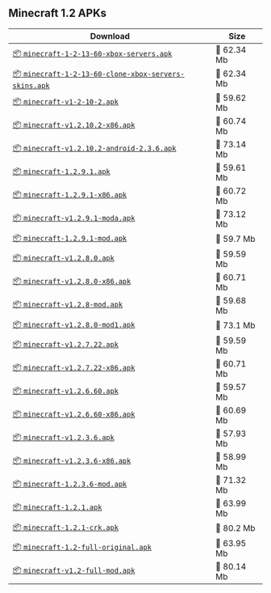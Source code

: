 ## Minecraft 1.2 APKs
| Download | Size |
|----------|------|
| [:package: `minecraft-1-2-13-60-xbox-servers.apk`](https://modscraft.net/en/downloads/5811) | :floppy_disk: 62.34 Mb 
| [:package: `minecraft-1-2-13-60-clone-xbox-servers-skins.apk`](https://modscraft.net/en/downloads/5812) | :floppy_disk: 62.34 Mb 
| [:package: `minecraft-v1-2-10-2.apk`](https://modscraft.net/en/downloads/3513) | :floppy_disk: 59.62 Mb 
| [:package: `minecraft-v1.2.10.2-x86.apk`](https://modscraft.net/en/downloads/2311) | :floppy_disk: 60.74 Mb 
| [:package: `minecraft-v1.2.10.2-android-2.3.6.apk`](https://modscraft.net/en/downloads/2309) | :floppy_disk: 73.14 Mb 
| [:package: `minecraft-1.2.9.1.apk`](https://modscraft.net/en/downloads/2284) | :floppy_disk: 59.61 Mb 
| [:package: `minecraft-1.2.9.1-x86.apk`](https://modscraft.net/en/downloads/2283) | :floppy_disk: 60.72 Mb 
| [:package: `minecraft-v1.2.9.1-moda.apk`](https://modscraft.net/en/downloads/2293) | :floppy_disk: 73.12 Mb 
| [:package: `minecraft-1.2.9.1-mod.apk`](https://modscraft.net/en/downloads/2285) | :floppy_disk: 59.7 Mb 
| [:package: `minecraft-v1.2.8.0.apk`](https://modscraft.net/en/downloads/2248) | :floppy_disk: 59.59 Mb 
| [:package: `minecraft-v1.2.8.0-x86.apk`](https://modscraft.net/en/downloads/2249) | :floppy_disk: 60.71 Mb 
| [:package: `minecraft-v1.2.8-mod.apk`](https://modscraft.net/en/downloads/2263) | :floppy_disk: 59.68 Mb 
| [:package: `minecraft-v1.2.8.0-mod1.apk`](https://modscraft.net/en/downloads/2270) | :floppy_disk: 73.1 Mb 
| [:package: `minecraft-v1.2.7.22.apk`](https://modscraft.net/en/downloads/2239) | :floppy_disk: 59.59 Mb 
| [:package: `minecraft-v1.2.7.22-x86.apk`](https://modscraft.net/en/downloads/2240) | :floppy_disk: 60.71 Mb 
| [:package: `minecraft-v1.2.6.60.apk`](https://modscraft.net/en/downloads/2229) | :floppy_disk: 59.57 Mb 
| [:package: `minecraft-v1.2.6.60-x86.apk`](https://modscraft.net/en/downloads/2230) | :floppy_disk: 60.69 Mb 
| [:package: `minecraft-v1.2.3.6.apk`](https://modscraft.net/en/downloads/2149) | :floppy_disk: 57.93 Mb 
| [:package: `minecraft-v1.2.3.6-x86.apk`](https://modscraft.net/en/downloads/2150) | :floppy_disk: 58.99 Mb 
| [:package: `minecraft-1.2.3.6-mod.apk`](https://modscraft.net/en/downloads/2151) | :floppy_disk: 71.32 Mb 
| [:package: `minecraft-1.2.1.apk`](https://modscraft.net/en/downloads/2114) | :floppy_disk: 63.99 Mb 
| [:package: `minecraft-1.2.1-crk.apk`](https://modscraft.net/en/downloads/2113) | :floppy_disk: 80.2 Mb 
| [:package: `minecraft-1.2-full-original.apk`](https://modscraft.net/en/downloads/2110) | :floppy_disk: 63.95 Mb 
| [:package: `minecraft-v1.2-full-mod.apk`](https://modscraft.net/en/downloads/2105) | :floppy_disk: 80.14 Mb 
